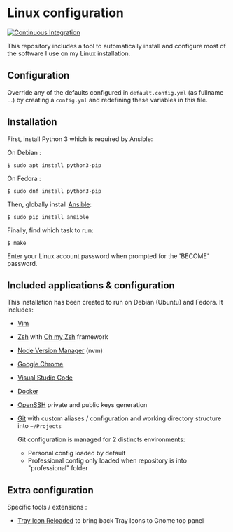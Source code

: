 # Linux configuration

[![Continuous Integration](https://github.com/fpaterno/ansible-linux-conf/actions/workflows/ci.yml/badge.svg?branch=main)](https://github.com/fpaterno/ansible-linux-conf/actions/workflows/ci.yml)

This repository includes a tool to automatically install and configure most of the software I use on my Linux installation.

## Configuration

Override any of the defaults configured in `default.config.yml` (as fullname ...) by creating a `config.yml` and redefining these variables in this file.

## Installation

First, install Python 3 which is required by Ansible:

On Debian :
```shell
$ sudo apt install python3-pip
```

On Fedora :
```shell
$ sudo dnf install python3-pip
```

Then, globally install [Ansible](https://www.ansible.com/):

```shell
$ sudo pip install ansible
```

Finally, find which task to run:

```shell
$ make
```

Enter your Linux account password when prompted for the 'BECOME' password.

## Included applications & configuration

This installation has been created to run on Debian (Ubuntu) and Fedora. It includes:
- [Vim](https://www.vim.org/)
- [Zsh](https://www.zsh.org/) with [Oh my Zsh](https://ohmyz.sh/) framework
- [Node Version Manager](https://github.com/nvm-sh/nvm) (nvm)
- [Google Chrome](https://www.google.com/intl/fr_fr/chrome/)
- [Visual Studio Code](https://code.visualstudio.com/)
- [Docker](https://www.docker.com/)
- [OpenSSH](https://www.openssh.com/) private and public keys generation
- [Git](https://git-scm.com/) with custom aliases / configuration and working directory structure into `~/Projects`

    Git configuration is managed for 2 distincts environments:
    - Personal config loaded by default
    - Professional config only loaded when repository is into "professional" folder

## Extra configuration

Specific tools / extensions :
- [Tray Icon Reloaded](https://extensions.gnome.org/extension/2890/tray-icons-reloaded/) to bring back Tray Icons to Gnome top panel